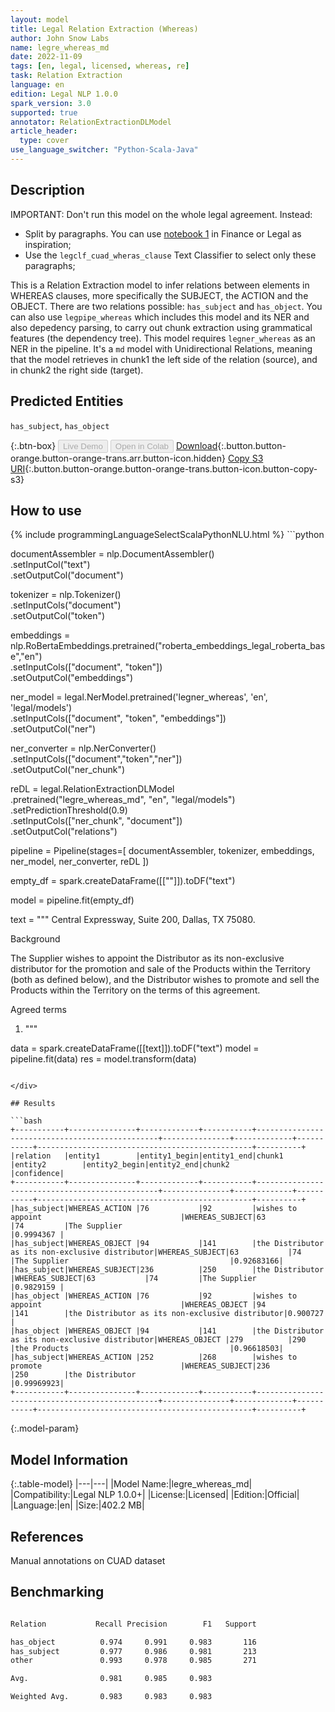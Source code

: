 ```yaml
---
layout: model
title: Legal Relation Extraction (Whereas)
author: John Snow Labs
name: legre_whereas_md
date: 2022-11-09
tags: [en, legal, licensed, whereas, re]
task: Relation Extraction
language: en
edition: Legal NLP 1.0.0
spark_version: 3.0
supported: true
annotator: RelationExtractionDLModel
article_header:
  type: cover
use_language_switcher: "Python-Scala-Java"
---
```


## Description
IMPORTANT: Don't run this model on the whole legal agreement. Instead:
- Split by paragraphs. You can use [notebook 1](https://github.com/JohnSnowLabs/spark-nlp-workshop/tree/master/tutorials/Certification_Trainings_JSL) in Finance or Legal as inspiration;
- Use the `legclf_cuad_wheras_clause` Text Classifier to select only these paragraphs; 

This is a Relation Extraction model to infer relations between elements in WHEREAS clauses, more specifically the SUBJECT, the ACTION and the OBJECT. There are two relations possible: `has_subject` and `has_object`. You can also use `legpipe_whereas` which includes this model and its NER and also depedency parsing, to carry out chunk extraction using grammatical features (the dependency tree). This model requires `legner_whereas` as an NER in the pipeline. It's a `md` model with Unidirectional Relations, meaning that the model retrieves in chunk1 the left side of the relation (source), and in chunk2 the right side (target).

## Predicted Entities

`has_subject`, `has_object`

{:.btn-box}
<button class="button button-orange" disabled>Live Demo</button>
<button class="button button-orange" disabled>Open in Colab</button>
[Download](https://s3.amazonaws.com/auxdata.johnsnowlabs.com/legal/models/legre_whereas_md_en_1.0.0_3.0_1668013863138.zip){:.button.button-orange.button-orange-trans.arr.button-icon.hidden}
[Copy S3 URI](s3://auxdata.johnsnowlabs.com/legal/models/legre_whereas_md_en_1.0.0_3.0_1668013863138.zip){:.button.button-orange.button-orange-trans.button-icon.button-copy-s3}

## How to use



<div class="tabs-box" markdown="1">
{% include programmingLanguageSelectScalaPythonNLU.html %}
```python

documentAssembler = nlp.DocumentAssembler()\
  .setInputCol("text")\
  .setOutputCol("document")

tokenizer = nlp.Tokenizer()\
  .setInputCols("document")\
  .setOutputCol("token")

embeddings = nlp.RoBertaEmbeddings.pretrained("roberta_embeddings_legal_roberta_base","en") \
    .setInputCols(["document", "token"]) \
    .setOutputCol("embeddings")

ner_model = legal.NerModel.pretrained('legner_whereas', 'en', 'legal/models')\
        .setInputCols(["document", "token", "embeddings"])\
        .setOutputCol("ner")

ner_converter = nlp.NerConverter()\
        .setInputCols(["document","token","ner"])\
        .setOutputCol("ner_chunk")

reDL = legal.RelationExtractionDLModel\
    .pretrained("legre_whereas_md", "en", "legal/models")\
    .setPredictionThreshold(0.9)\
    .setInputCols(["ner_chunk", "document"])\
    .setOutputCol("relations")
    
pipeline = Pipeline(stages=[
    documentAssembler,
    tokenizer,
    embeddings,
    ner_model,
    ner_converter,
    reDL
])

empty_df = spark.createDataFrame([[""]]).toDF("text")

model = pipeline.fit(empty_df)

text = """
Central Expressway, Suite 200, Dallas, TX 75080.

Background

The Supplier wishes to appoint the Distributor as its non-exclusive distributor for the promotion and sale of the Products within the Territory (both as defined below), and the Distributor wishes to promote and sell the Products within the Territory on the terms of this agreement.

Agreed terms

1. """

data = spark.createDataFrame([[text]]).toDF("text")
model = pipeline.fit(data)
res = model.transform(data)

```

</div>

## Results

```bash
+-----------+---------------+-------------+-----------+------------------------------------------------+---------------+-------------+-----------+------------------------------------------------+----------+
|relation   |entity1        |entity1_begin|entity1_end|chunk1                                          |entity2        |entity2_begin|entity2_end|chunk2                                          |confidence|
+-----------+---------------+-------------+-----------+------------------------------------------------+---------------+-------------+-----------+------------------------------------------------+----------+
|has_subject|WHEREAS_ACTION |76           |92         |wishes to appoint                               |WHEREAS_SUBJECT|63           |74         |The Supplier                                    |0.9994367 |
|has_subject|WHEREAS_OBJECT |94           |141        |the Distributor as its non-exclusive distributor|WHEREAS_SUBJECT|63           |74         |The Supplier                                    |0.92683166|
|has_subject|WHEREAS_SUBJECT|236          |250        |the Distributor                                 |WHEREAS_SUBJECT|63           |74         |The Supplier                                    |0.9829159 |
|has_object |WHEREAS_ACTION |76           |92         |wishes to appoint                               |WHEREAS_OBJECT |94           |141        |the Distributor as its non-exclusive distributor|0.900727  |
|has_object |WHEREAS_OBJECT |94           |141        |the Distributor as its non-exclusive distributor|WHEREAS_OBJECT |279          |290        |the Products                                    |0.96618503|
|has_subject|WHEREAS_ACTION |252          |268        |wishes to promote                               |WHEREAS_SUBJECT|236          |250        |the Distributor                                 |0.99969923|
+-----------+---------------+-------------+-----------+------------------------------------------------+---------------+-------------+-----------+------------------------------------------------+----------+

```

{:.model-param}
## Model Information

{:.table-model}
|---|---|
|Model Name:|legre_whereas_md|
|Compatibility:|Legal NLP 1.0.0+|
|License:|Licensed|
|Edition:|Official|
|Language:|en|
|Size:|402.2 MB|

## References

Manual annotations on CUAD dataset

## Benchmarking

```bash

Relation           Recall Precision        F1   Support

has_object          0.974     0.991     0.983       116
has_subject         0.977     0.986     0.981       213
other               0.993     0.978     0.985       271

Avg.                0.981     0.985     0.983

Weighted Avg.       0.983     0.983     0.983

```
